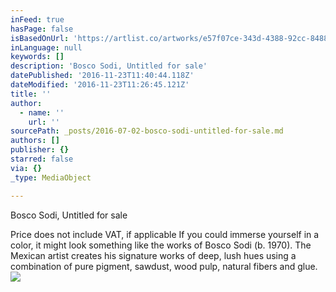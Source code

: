 ```yaml
---
inFeed: true
hasPage: false
isBasedOnUrl: 'https://artlist.co/artworks/e57f07ce-343d-4388-92cc-84888bc77ebe'
inLanguage: null
keywords: []
description: 'Bosco Sodi, Untitled for sale'
datePublished: '2016-11-23T11:40:44.118Z'
dateModified: '2016-11-23T11:26:45.121Z'
title: ''
author:
  - name: ''
    url: ''
sourcePath: _posts/2016-07-02-bosco-sodi-untitled-for-sale.md
authors: []
publisher: {}
starred: false
via: {}
_type: MediaObject

---
```

Bosco Sodi, Untitled for sale

Price does not include VAT, if applicable If you could immerse yourself in a color, it might look something like the works of Bosco Sodi (b. 1970). The Mexican artist creates his signature works of deep, lush hues using a combination of pure pigment, sawdust, wood pulp, natural fibers and glue.
![](https://the-grid-user-content.s3-us-west-2.amazonaws.com/bb4f7250-4f64-44c9-8e4e-e256406cf771.png)